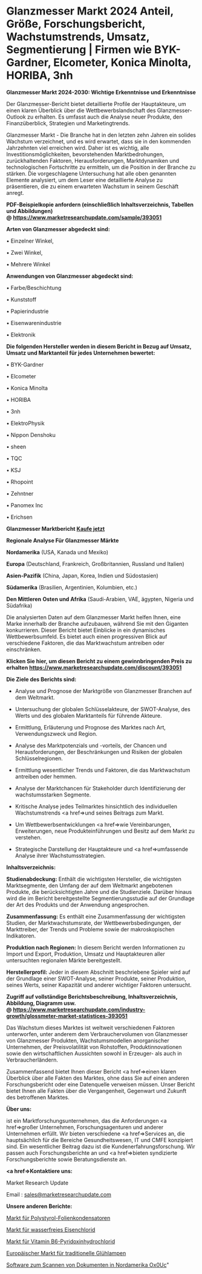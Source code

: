 # Glanzmesser Markt 2024 Anteil, Größe, Forschungsbericht, Wachstumstrends, Umsatz, Segmentierung | Firmen wie BYK-Gardner, Elcometer, Konica Minolta, HORIBA, 3nh

<strong>Glanzmesser Markt 2024-2030: Wichtige Erkenntnisse und Erkenntnisse</strong>

Der Glanzmesser-Bericht bietet detaillierte Profile der Hauptakteure, um einen klaren Überblick über die Wettbewerbslandschaft des Glanzmesser-Outlook zu erhalten. Es umfasst auch die Analyse neuer Produkte, den Finanzüberblick, Strategien und Marketingtrends.

Glanzmesser Markt - Die Branche hat in den letzten zehn Jahren ein solides Wachstum verzeichnet, und es wird erwartet, dass sie in den kommenden Jahrzehnten viel erreichen wird. Daher ist es wichtig, alle Investitionsmöglichkeiten, bevorstehenden Marktbedrohungen, zurückhaltenden Faktoren, Herausforderungen, Marktdynamiken und technologischen Fortschritte zu ermitteln, um die Position in der Branche zu stärken. Die vorgeschlagene Untersuchung hat alle oben genannten Elemente analysiert, um dem Leser eine detaillierte Analyse zu präsentieren, die zu einem erwarteten Wachstum in seinem Geschäft anregt.

<strong><b>PDF-Beispielkopie anfordern (einschließlich Inhaltsverzeichnis, Tabellen und Abbildungen) @ </b></strong><strong><a href=https://www.marketresearchupdate.com/sample/393051><strong>https://www.marketresearchupdate.com/sample/393051</u></a></strong></strong>

<strong>Arten von Glanzmesser abgedeckt sind:</strong>

• Einzelner Winkel,

• Zwei Winkel,

• Mehrere Winkel

<strong>Anwendungen von Glanzmesser abgedeckt sind:</strong>

• Farbe/Beschichtung

• Kunststoff

• Papierindustrie

• Eisenwarenindustrie

• Elektronik

<strong>Die folgenden Hersteller werden in diesem Bericht in Bezug auf Umsatz, Umsatz und Marktanteil für jedes Unternehmen bewertet:</strong>

• BYK-Gardner

• Elcometer

• Konica Minolta

• HORIBA

• 3nh

• ElektroPhysik

• Nippon Denshoku

• sheen

• TQC

• KSJ

• Rhopoint

• Zehntner

• Panomex Inc

• Erichsen

<strong>Glanzmesser Marktbericht <a href=https://www.marketresearchupdate.com/buynow/393051>Kaufe jetzt</a></strong>

<strong>Regionale Analyse Für Glanzmesser Märkte</strong>

<strong>Nordamerika</strong> (USA, Kanada und Mexiko)

<strong>Europa</strong> (Deutschland, Frankreich, Großbritannien, Russland und Italien)

<strong>Asien-Pazifik</strong> (China, Japan, Korea, Indien und Südostasien)

<strong>Südamerika</strong> (Brasilien, Argentinien, Kolumbien, etc.)

<strong>Den Mittleren</strong> <strong>Osten und Afrika</strong> (Saudi-Arabien, VAE, ägypten, Nigeria und Südafrika)

Die analysierten Daten auf dem Glanzmesser Markt helfen Ihnen, eine Marke innerhalb der Branche aufzubauen, während Sie mit den Giganten konkurrieren. Dieser Bericht bietet Einblicke in ein dynamisches Wettbewerbsumfeld. Es bietet auch einen progressiven Blick auf verschiedene Faktoren, die das Marktwachstum antreiben oder einschränken.

<strong>Klicken Sie hier, um diesen Bericht zu einem gewinnbringenden Preis zu erhalten
</strong><strong><a href=https://www.marketresearchupdate.com/discount/393051>https://www.marketresearchupdate.com/discount/393051</b></u></strong></a>

<strong>Die Ziele des Berichts sind:</strong>

- Analyse und Prognose der Marktgröße von Glanzmesser Branchen auf dem Weltmarkt.

- Untersuchung der globalen Schlüsselakteure, der SWOT-Analyse, des Werts und des globalen Marktanteils für führende Akteure.

- Ermittlung, Erläuterung und Prognose des Marktes nach Art, Verwendungszweck und Region.

- Analyse des Marktpotenzials und -vorteils, der Chancen und Herausforderungen, der Beschränkungen und Risiken der globalen Schlüsselregionen.

- Ermittlung wesentlicher Trends und Faktoren, die das Marktwachstum antreiben oder hemmen.

- Analyse der Marktchancen für Stakeholder durch Identifizierung der wachstumsstarken Segmente.

- Kritische Analyse jedes Teilmarktes hinsichtlich des individuellen Wachstumstrends <a href=>und</a> seines Beitrags zum Markt.

- Um Wettbewerbsentwicklungen <a href=>wie</a> Vereinbarungen, Erweiterungen, neue Produkteinführungen und Besitz auf dem Markt zu verstehen.

- Strategische Darstellung der Hauptakteure und <a href=>umfas</a>sende Analyse ihrer Wachstumsstrategien.

<strong>Inhaltsverzeichnis:</strong>

<strong>Studienabdeckung:</strong> Enthält die wichtigsten Hersteller, die wichtigsten Marktsegmente, den Umfang der auf dem Weltmarkt angebotenen Produkte, die berücksichtigten Jahre und die Studienziele. Darüber hinaus wird die im Bericht bereitgestellte Segmentierungsstudie auf der Grundlage der Art des Produkts und der Anwendung angesprochen.

<strong>Zusammenfassung:</strong> Es enthält eine Zusammenfassung der wichtigsten Studien, der Marktwachstumsrate, der Wettbewerbsbedingungen, der Markttreiber, der Trends und Probleme sowie der makroskopischen Indikatoren.

<strong>Produktion nach Regionen:</strong> In diesem Bericht werden Informationen zu Import und Export, Produktion, Umsatz und Hauptakteuren aller untersuchten regionalen Märkte bereitgestellt.

<strong>Herstellerprofil:</strong> Jeder in diesem Abschnitt beschriebene Spieler wird auf der Grundlage einer SWOT-Analyse, seiner Produkte, seiner Produktion, seines Werts, seiner Kapazität und anderer wichtiger Faktoren untersucht.

<strong><b>Zugriff auf vollständige Berichtsbeschreibung, Inhaltsverzeichnis, Abbildung, Diagramm usw. @ </b></strong><strong><a href=https://www.marketresearchupdate.com/industry-growth/glossmeter-market-statistices-393051>https://www.marketresearchupdate.com/industry-growth/glossmeter-market-statistices-393051</a></strong>

Das Wachstum dieses Marktes ist weltweit verschiedenen Faktoren unterworfen, unter anderem dem Verbrauchervolumen von Glanzmesser von Glanzmesser Produkten, Wachstumsmodellen anorganischer Unternehmen, der Preisvolatilität von Rohstoffen, Produktinnovationen sowie den wirtschaftlichen Aussichten sowohl in Erzeuger- als auch in Verbraucherländern.

Zusammenfassend bietet Ihnen dieser Bericht <a href=>einen</a> klaren Überblick über alle Fakten des Marktes, ohne dass Sie auf einen anderen Forschungsbericht oder eine Datenquelle verweisen müssen. Unser Bericht bietet Ihnen alle Fakten über die Vergangenheit, Gegenwart und Zukunft des betroffenen Marktes.

<strong>Über uns:</strong>

 ist ein Marktforschungsunternehmen, das die Anforderungen <a href=>großer</a> Unternehmen, Forschungsagenturen und anderer Unternehmen erfüllt. Wir bieten verschiedene <a href=>Services</a> an, die hauptsächlich für die Bereiche Gesundheitswesen, IT und CMFE konzipiert sind. Ein wesentlicher Beitrag dazu ist die Kundenerfahrungsforschung. Wir passen auch Forschungsberichte an und <a href=>bieten</a> syndizierte Forschungsberichte sowie Beratungsdienste an.

<strong><a href=>Kontaktiere uns:</a></strong>

Market Research Update

Email : sales@marketresearchupdate.com

<strong>Unsere anderen Berichte:</strong>

<a href=https://www.linkedin.com/pulse/polystyrene-film-capacitors-market-analysis>Markt für Polystyrol-Folienkondensatoren</a>

<a href=https://www.linkedin.com/pulse/anhydrous-ferric-chloride-market-outlooks-2023>Markt für wasserfreies Eisenchlorid</a>

<a href=https://www.linkedin.com/pulse/vitamin-b6-pyridoxine-hydrochloride-market-1f>Markt für Vitamin B6-Pyridoxinhydrochlorid</a>

<a href=https://www.linkedin.com/pulse/europe-traditional-incandescent-bulbs-market>Europäischer Markt für traditionelle Glühlampen</a>

<a href=https://www.linkedin.com/pulse/north-america-document-scanning-software-ox0uc/>Software zum Scannen von Dokumenten in Nordamerika Ox0Uc</a>"
